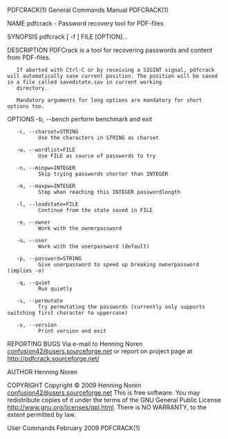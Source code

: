PDFCRACK(1)                                                                         General Commands Manual                                                                         PDFCRACK(1)

NAME
       pdfcrack - Password recovery tool for PDF-files

SYNOPSIS
       pdfcrack [ -f ] FILE [OPTION]...

DESCRIPTION
       PDFCrack is a tool for recovering passwords and content from PDF-files.

       If aborted with Ctrl-C or by receiving a SIGINT signal, pdfcrack will automatically save current position. The position will be saved in a file called savedstate.sav in current working
       directory.

       Mandatory arguments for long options are mandatory for short options too.

OPTIONS
       -b, --bench
              perform benchmark and exit

       -c, --charset=STRING
              Use the characters in STRING as charset

       -w, --wordlist=FILE
              Use FILE as source of passwords to try

       -n, --minpw=INTEGER
              Skip trying passwords shorter than INTEGER

       -m, --maxpw=INTEGER
              Stop when reaching this INTEGER passwordlength

       -l, --loadstate=FILE
              Continue from the state saved in FILE

       -o, --owner
              Work with the ownerpassword

       -u, --user
              Work with the userpassword (default)

       -p, --password=STRING
              Give userpassword to speed up breaking ownerpassword (implies -o)

       -q, --quiet
              Run quietly

       -s, --permutate
              Try permutating the passwords (currently only supports switching first character to uppercase)

       -v, --version
              Print version and exit

REPORTING BUGS
       Via e-mail to Henning Noren <confusion42@users.sourceforge.net> or report on project page at http://pdfcrack.sourceforge.net/

AUTHOR
       Henning Noren

COPYRIGHT
       Copyright © 2009 Henning Noren <confusion42@users.sourceforge.net>
       This is free software.  You may redistribute copies of it under the terms of the GNU General Public License <http://www.gnu.org/licenses/gpl.html>.  There is NO WARRANTY, to the extent
       permitted by law.

User Commands                                                                            February 2009                                                                              PDFCRACK(1)
